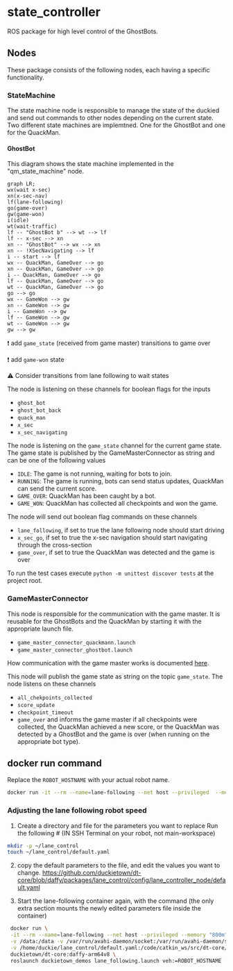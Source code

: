 # state_controller
ROS package for high level control of the GhostBots.

## Nodes
These package consists of the following nodes, each having a specific functionality.

### StateMachine
The state machine node is responsible to manage the state of the duckied and send out commands to other nodes depending on the current state.
Two different state machines are implemtned. One for the GhostBot and one for the QuackMan.
#### GhostBot 
This diagram shows the state machine implemented in the "qm_state_machine" node.
```mermaid
graph LR;
wx(wait x-sec)
xn(x-sec-nav)
lf(lane-following)
go(game-over)
gw(game-won)
i(idle)
wt(wait-traffic)
lf -- "GhostBot b" --> wt --> lf
lf -- x-sec --> xn
xn -- "GhostBot" --> wx --> xn
xn -- !XSecNavigating --> lf
i -- start --> lf
wx -- QuackMan, GameOver --> go
xn -- QuackMan, GameOver --> go
i -- QuackMan, GameOver --> go
lf -- QuackMan, GameOver --> go
wt -- QuackMan, GameOver --> go
go --> go
wx -- GameWon --> gw
xn -- GameWon --> gw
i -- GameWon --> gw
lf -- GameWon --> gw
wt -- GameWon --> gw
gw --> gw
```
:exclamation: add `game_state` (received from game master) transitions to game over

:exclamation: add `game-won` state

:warning: Consider transitions from lane following to wait states

The node is listening on these channels for boolean flags for the inputs
- `ghost_bot`
- `ghost_bot_back`
- `quack_man`
- `x_sec`
- `x_sec_navigating`

The node is listening on the `game_state` channel for the current game state.
The game state is published by the GameMasterConnector as string and can be one of the following values
- `IDLE`: The game is not running, waiting for bots to join.
- `RUNNING`: The game is running, bots can send status updates, QuackMan can send the current score.
- `GAME_OVER`: QuackMan has been caught by a bot.
- `GAME_WON`: QuackMan has collected all checkpoints and won the game.


The node will send out boolean flag commands on these channels
- `lane_following`, if set to true the lane following node should start driving
- `x_sec_go`, if set to true the x-sec navigation should start navigating through the cross-section
- `game_over`, if set to true the QuackMan was detected and the game is over

To run the test cases execute `python -m unittest discover tests` at the project root.

### GameMasterConnector
This node is responsible for the communication with the game master.
It is reusable for the GhostBots and the QuackMan by starting it with the appropriate launch file.
- `game_master_connector_quackmann.launch`
- `game_master_connector_ghostbot.launch`

How communication with the game master works is documented [here](https://github.com/Duckietown-QuackMan/game_master).

This node will publish the game state as string on the topic `game_state`.
The node listens on these channels
- `all_chekpoints_collected`
- `score_update`
- `checkpoint_timeout`
- `game_over`
and informs the game master if all checkpoints were collected, the QuackMan achieved a new score, or the QuackMan was detected by a GhostBot and the game is over (when running on the appropriate bot type).

## docker run command
Replace the `ROBOT_HOSTNAME` with your actual robot name.
``` bash
docker run -it --rm --name=lane-following --net host --privileged  --memory "800m" --memory-swap="2800m" -v /data:/data -v /var/run/avahi-daemon/socket:/var/run/avahi-daemon/socket duckietown/dt-core:daffy-arm64v8 roslaunch duckietown_demos lane_following.launch veh:=ROBOT_HOSTNAME
```
### Adjusting the lane following robot speed
1. Create a directory and file for the parameters you want to replace
Run the following # (IN SSH Terminal on your robot, not main-workspace)

``` bash
mkdir -p ~/lane_control
touch ~/lane_control/default.yaml
```
2. copy the default parameters to the file, and edit the values you want to change. https://github.com/duckietown/dt-core/blob/daffy/packages/lane_control/config/lane_controller_node/default.yaml

3. Start the lane-following container again, with the command (the only extra section mounts the newly edited parameters file inside the container)
``` bash
 docker run \
 -it --rm --name=lane-following --net host --privileged --memory "800m" --memory-swap="2800m" \
 -v /data:/data -v /var/run/avahi-daemon/socket:/var/run/avahi-daemon/socket \
 -v /home/duckie/lane_control/default.yaml:/code/catkin_ws/src/dt-core/packages/lane_control/config/lane_controller_node/default.yaml \
 duckietown/dt-core:daffy-arm64v8 \
 roslaunch duckietown_demos lane_following.launch veh:=ROBOT_HOSTNAME
```
